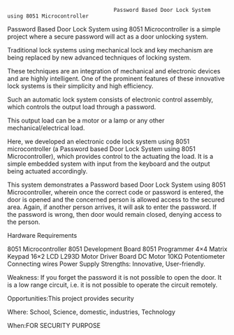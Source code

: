                                       Password Based Door Lock System using 8051 Microcontroller

Password Based Door Lock System using 8051 Microcontroller is a simple project where a secure password will act as a door unlocking system. 

Traditional lock systems using mechanical lock and key mechanism are being replaced by new advanced techniques of locking system.

These techniques are an integration of mechanical and electronic devices and are highly intelligent. One of the prominent features of these innovative lock systems is their simplicity and high efficiency.

Such an automatic lock system consists of electronic control assembly, which controls the output load through a password. 

This output load can be a motor or a lamp or any other mechanical/electrical load.

Here, we developed an electronic code lock system using 8051 microcontroller (a Password based Door Lock System using 8051 Microcontroller), which provides control to the actuating the load. It is a simple embedded system with input from the keyboard and the output being actuated accordingly.

This system demonstrates a Password based Door Lock System using 8051 Microcontroller, wherein once the correct code or password is entered, the door is opened and the concerned person is allowed access to the secured area. Again, if another person arrives, it will ask to enter the password. If the password is wrong, then door would remain closed, denying access to the person.

Hardware Requirements

8051 Microcontroller
8051 Development Board
8051 Programmer
4×4 Matrix Keypad
16×2 LCD
L293D Motor Driver Board
DC Motor
10KΩ Potentiometer
Connecting wires
Power Supply
Strengths: Innovative, User-friendly.

Weakness: If you forget the password it is not possible to open the door.
          It is a low range circuit, i.e. it is not possible to operate the circuit remotely.

Opportunities:This project provides security

Where: School, Science, domestic, industries, Technology

When:FOR SECURITY PURPOSE
